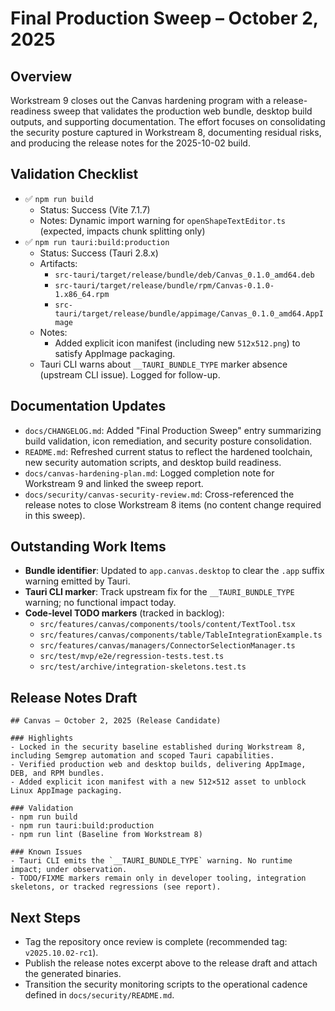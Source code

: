 # Final Production Sweep – October 2, 2025

## Overview
Workstream 9 closes out the Canvas hardening program with a release-readiness sweep that validates the production web bundle, desktop build outputs, and supporting documentation. The effort focuses on consolidating the security posture captured in Workstream 8, documenting residual risks, and producing the release notes for the 2025-10-02 build.

## Validation Checklist
- ✅ `npm run build`
  - Status: Success (Vite 7.1.7)
  - Notes: Dynamic import warning for `openShapeTextEditor.ts` (expected, impacts chunk splitting only)
- ✅ `npm run tauri:build:production`
  - Status: Success (Tauri 2.8.x)
  - Artifacts:
    - `src-tauri/target/release/bundle/deb/Canvas_0.1.0_amd64.deb`
    - `src-tauri/target/release/bundle/rpm/Canvas-0.1.0-1.x86_64.rpm`
    - `src-tauri/target/release/bundle/appimage/Canvas_0.1.0_amd64.AppImage`
  - Notes:
    - Added explicit icon manifest (including new `512x512.png`) to satisfy AppImage packaging.
  - Tauri CLI warns about `__TAURI_BUNDLE_TYPE` marker absence (upstream CLI issue). Logged for follow-up.

## Documentation Updates
- `docs/CHANGELOG.md`: Added "Final Production Sweep" entry summarizing build validation, icon remediation, and security posture consolidation.
- `README.md`: Refreshed current status to reflect the hardened toolchain, new security automation scripts, and desktop build readiness.
- `docs/canvas-hardening-plan.md`: Logged completion note for Workstream 9 and linked the sweep report.
- `docs/security/canvas-security-review.md`: Cross-referenced the release notes to close Workstream 8 items (no content change required in this sweep).

## Outstanding Work Items
- **Bundle identifier**: Updated to `app.canvas.desktop` to clear the `.app` suffix warning emitted by Tauri.
- **Tauri CLI marker**: Track upstream fix for the `__TAURI_BUNDLE_TYPE` warning; no functional impact today.
- **Code-level TODO markers** (tracked in backlog):
  - `src/features/canvas/components/tools/content/TextTool.tsx`
  - `src/features/canvas/components/table/TableIntegrationExample.ts`
  - `src/features/canvas/managers/ConnectorSelectionManager.ts`
  - `src/test/mvp/e2e/regression-tests.test.ts`
  - `src/test/archive/integration-skeletons.test.ts`

## Release Notes Draft
```
## Canvas – October 2, 2025 (Release Candidate)

### Highlights
- Locked in the security baseline established during Workstream 8, including Semgrep automation and scoped Tauri capabilities.
- Verified production web and desktop builds, delivering AppImage, DEB, and RPM bundles.
- Added explicit icon manifest with a new 512×512 asset to unblock Linux AppImage packaging.

### Validation
- npm run build
- npm run tauri:build:production
- npm run lint (Baseline from Workstream 8)

### Known Issues
- Tauri CLI emits the `__TAURI_BUNDLE_TYPE` warning. No runtime impact; under observation.
- TODO/FIXME markers remain only in developer tooling, integration skeletons, or tracked regressions (see report).
```

## Next Steps
- Tag the repository once review is complete (recommended tag: `v2025.10.02-rc1`).
- Publish the release notes excerpt above to the release draft and attach the generated binaries.
- Transition the security monitoring scripts to the operational cadence defined in `docs/security/README.md`.
